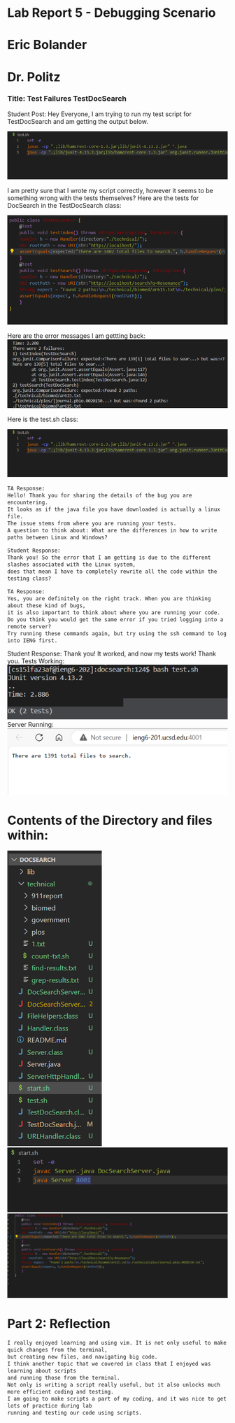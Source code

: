 # Lab Report 5 - Debugging Scenario
# Eric Bolander
# Dr. Politz

### Title: Test Failures TestDocSearch 

Student Post:
Hey Everyone, I am trying to run my test script for TestDocSearch and am getting the output below.

![Image](test.sh.png)

I am pretty sure that I wrote my script correctly, however it seems to be something wrong with the tests themselves?
Here are the tests for DocSearch in the TestDocSearch class:

![Image](TESTS.png)

Here are the error messages I am gettting back:
![Image](fail.png)


Here is the test.sh class:

![Image](test.sh.png)


```
TA Response:
Hello! Thank you for sharing the details of the bug you are encountering.
It looks as if the java file you have downloaded is actually a linux file.
The issue stems from where you are running your tests. 
A question to think about: What are the differences in how to write paths between Linux and Windows?
```

```
Student Response:
Thank you! So the error that I am getting is due to the different slashes associated with the Linux system, 
does that mean I have to completely rewrite all the code within the testing class?
```

```
TA Response:
Yes, you are definitely on the right track. When you are thinking about these kind of bugs,
it is also important to think about where you are running your code.
Do you think you would get the same error if you tried logging into a remote server?
Try running these commands again, but try using the ssh command to log into IENG first.
```
Student Response:
Thank you! It worked, and now my tests work! Thank you.
Tests Working:
![Image](testworking.png)
Server Running:
![Image](search.png)

# Contents of the Directory and files within: 
![Image](directory.png)
![Image](start.sh.png)
![Image](TestDocSearch.png)


# Part 2: Reflection
```
I really enjoyed learning and using vim. It is not only useful to make quick changes from the terminal,
but creating new files, and navigating big code. 
I think another topic that we covered in class that I enjoyed was learning about scripts
and running those from the terminal.
Not only is writing a script really useful, but it also unlocks much more efficient coding and testing.
I am going to make scripts a part of my coding, and it was nice to get lots of practice during lab
running and testing our code using scripts.

```
